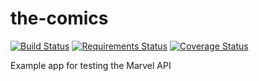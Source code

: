 # the-comics

[![Build Status](https://travis-ci.org/fernandoe/the-comics.svg?branch=master)](https://travis-ci.org/fernandoe/the-comics)
[![Requirements Status](https://requires.io/github/fernandoe/the-comics/requirements.svg?branch=master)](https://requires.io/github/fernandoe/the-comics/requirements/?branch=master)
[![Coverage Status](https://coveralls.io/repos/github/fernandoe/the-comics/badge.svg?branch=master)](https://coveralls.io/github/fernandoe/the-comics?branch=master)

Example app for testing the Marvel API
